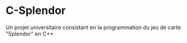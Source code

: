 # C-Splendor
Un projet universitaire consistant en la programmation du jeu de carte "Splendor" en C++
